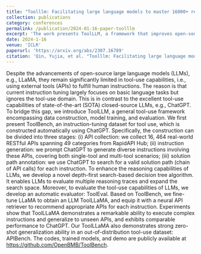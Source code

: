 ```yaml
---
title: "Toolllm: Facilitating large language models to master 16000+ real-world apis"
collection: publications
category: conferences
permalink: /publication/2024-01-16-paper-toolllm
excerpt: 'The work presents ToolLLM, a framework that improves open-source LLMs' tool-use capabilities by creating ToolBench, enabling models like LLaMA to use APIs effectively and perform comparably to ChatGPT.'
date: 2024-1-16
venue: 'ICLR'
paperurl: 'https://arxiv.org/abs/2307.16789'
citation: 'Qin, Yujia, et al. "Toolllm: Facilitating large language models to master 16000+ real-world apis." arXiv preprint arXiv:2307.16789 (2023).'
---
```


Despite the advancements of open-source large language models (LLMs), e.g., LLaMA, they remain significantly limited in tool-use capabilities, i.e., using external tools (APIs) to fulfill human instructions. The reason is that current instruction tuning largely focuses on basic language tasks but ignores the tool-use domain. This is in contrast to the excellent tool-use capabilities of state-of-the-art (SOTA) closed-source LLMs, e.g., ChatGPT. To bridge this gap, we introduce ToolLLM, a general tool-use framework encompassing data construction, model training, and evaluation. We first present ToolBench, an instruction-tuning dataset for tool use, which is constructed automatically using ChatGPT. Specifically, the construction can be divided into three stages: (i) API collection: we collect 16, 464 real-world RESTful APIs spanning 49 categories from RapidAPI Hub; (ii) instruction generation: we prompt ChatGPT to generate diverse instructions involving these APIs, covering both single-tool and multi-tool scenarios; (iii) solution path annotation: we use ChatGPT to search for a valid solution path (chain of API calls) for each instruction. To enhance the reasoning capabilities of LLMs, we develop a novel depth-first search-based decision tree algorithm. It enables LLMs to evaluate multiple reasoning traces and expand the search space. Moreover, to evaluate the tool-use capabilities of LLMs, we develop an automatic evaluator: ToolEval. Based on ToolBench, we fine-tune LLaMA to obtain an LLM ToolLLaMA, and equip it with a neural API retriever to recommend appropriate APIs for each instruction. Experiments show that ToolLLaMA demonstrates a remarkable ability to execute complex instructions and generalize to unseen APIs, and exhibits comparable performance to ChatGPT. Our ToolLLaMA also demonstrates strong zero-shot generalization ability in an out-of-distribution tool-use dataset: APIBench. The codes, trained models, and demo are publicly available at https://github.com/OpenBMB/ToolBench.
